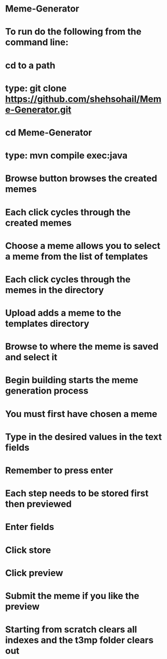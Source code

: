 # Meme-Generator
# To run do the following from the command line:
#   cd to a path
#   type: git clone https://github.com/shehsohail/Meme-Generator.git
#   cd Meme-Generator
#   type: mvn compile exec:java
# Browse button browses the created memes
#  Each click cycles through the created memes
# Choose a meme allows you to select a meme from the list of templates
#  Each click cycles through the memes in the directory
# Upload adds a meme to the templates directory
#  Browse to where the meme is saved and select it
# Begin building starts the meme generation process
#  You must first have chosen a meme
#  Type in the desired values in the text fields
#    Remember to press enter
#  Each step needs to be stored first then previewed
#    Enter fields
#    Click store
#    Click preview
#  Submit the meme if you like the preview
#  Starting from scratch clears all indexes and the t3mp folder clears out
